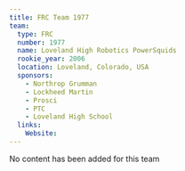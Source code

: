 ```yaml
---
title: FRC Team 1977
team:
  type: FRC
  number: 1977
  name: Loveland High Robotics PowerSquids
  rookie_year: 2006
  location: Loveland, Colorado, USA
  sponsors:
    - Northrop Grumman
    - Lockheed Martin
    - Prosci
    - PTC
    - Loveland High School
  links:
    Website: 
---
```

No content has been added for this team